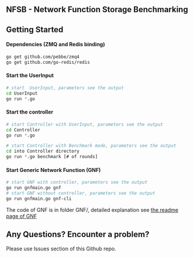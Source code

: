 ## NFSB - Network Function Storage Benchmarking

## Getting Started

#### Dependencies (ZMQ and Redis binding)

```bash
go get github.com/pebbe/zmq4
go get github.com/go-redis/redis
```
#### Start the UserInput
```bash
# start  UserInput, parameters see the output
cd UserInput
go run *.go
```

#### Start the controller
```bash
# start Controller with UserInput, parameters see the output
cd Controller
go run *.go

# start Controller with Benchmark mode, parameters see the output
cd into Controller directory
go run *.go benchmark [# of rounds]
```


#### Start Generic Network Function (GNF)

```bash
# start GNF with controller, parameters see the output
go run gnfmain.go gnf
# start GNF without controller, parameters see the output
go run gnfmain.go gnf-cli
```

The code of GNF is in folder GNF/, detailed explanation see [the readme page of GNF](GNF/README.md) 



## Any Questions? Encounter a problem?
 
Please use Issues section of this Github repo.
